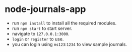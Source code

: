 # node-journals-app

- run `npm install` to install all the required modules.
- run `npm start` to start server.
- navigate to `127.0.0.1:3000`.
- `login` or `register` to use.
- you can login using `ms123`:`1234` to view sample journals.
